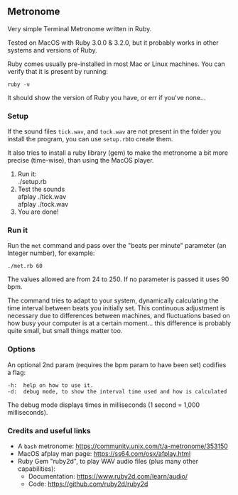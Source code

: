 ## Metronome

Very simple Terminal Metronome written in Ruby.

Tested on MacOS with Ruby 3.0.0 & 3.2.0, but it probably works in other systems and versions of Ruby.

Ruby comes usually pre-installed in most Mac or Linux machines. You can verify that it is present by running:

    ruby -v

It should show the version of Ruby you have, or err if you've none...

### Setup

If the sound files `tick.wav`, and `tock.wav` are not present in the folder you install the program, you can
use `setup.rb`to create them.

It also tries to install a ruby library (gem) to make the metronome a bit more precise (time-wise), than using
the MacOS player.

1. Run it:  
    ./setup.rb
2. Test the sounds  
    afplay ./tick.wav  
    afplay ./tock.wav  
3. You are done!

### Run it

Run the `met` command and pass over the "beats per minute" parameter (an Integer number), for example:

    ./met.rb 60

The values allowed are from 24 to 250. If no parameter is passed it uses 90 bpm.

The command tries to adapt to your system, dynamically calculating the time interval between beats you
initially set. This continuous adjustment is necessary due to differences between machines, and fluctuations
based on how busy your computer is at a certain moment... this difference is probably quite small, but small
things matter too.

### Options

An optional 2nd param (requires the bpm param to have been set) codifies a flag:

    -h:  help on how to use it.
    -d:  debug mode, to show the interval time used and how is calculated

The debug mode displays times in milliseconds (1 second = 1,000 milliseconds).

### Credits and useful links

- A `bash` metronome: <https://community.unix.com/t/a-metronome/353150>
- MacOS afplay man page: <https://ss64.com/osx/afplay.html>
- Ruby Gem "ruby2d", to play WAV audio files (plus many other capabilities):
  + Documentation: <https://www.ruby2d.com/learn/audio/>
  + Code: <https://github.com/ruby2d/ruby2d>
